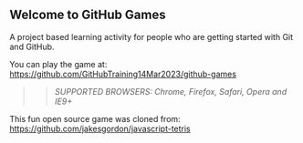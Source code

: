 ## Welcome to GitHub Games

A project based learning activity for people who are getting started with Git and GitHub.

You can play the game at: https://github.com/GitHubTraining14Mar2023/github-games

>> _*SUPPORTED BROWSERS*: Chrome, Firefox, Safari, Opera and IE9+_

This fun open source game was cloned from: https://github.com/jakesgordon/javascript-tetris
#
